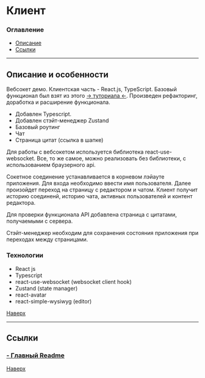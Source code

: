 # <a id="top" />Клиент

### Оглавление

- [Описание](#description)
- [Ссылки](#references)

---

## <a id="description" />Описание и особенности
  Вебсокет демо. Клиентская часть - React.js, TypeScript. 
  Базовый функционал был взят из этого [→ туториала ←](https://blog.logrocket.com/websocket-tutorial-real-time-node-react/). Произведен рефакторинг, доработка и расширение функционала.

  - Добавлен Typescript.
  - Добавлен стэйт-менеджер Zustand
  - Базовый роутинг
  - Чат
  - Страница цитат (ссылка в шапке)

   Для работы с вебсокетом используется библиотека react-use-websocket. Все, то же самое, можно реализовать без библиотеки, с использованием браузерного api. 
   
   Сокетное соединение устанавливается в корневом лэйауте приложения. Для входа необходимо ввести имя пользователя. Далее произойдет переход на страницу с редактором и чатом. Клиент получит историю соединенй, историю чата, активных пользователей и контент редактора.

   Для проверки функционала API добавлена страница с цитатами, получаемыми с сервера.
 
   Стэйт-менеджер необходим для сохранения состояния приложения при переходах между страницами.

### Технологии
- React js
- Typescript
- react-use-websocket (websocket client hook)
- Zustand (state manager)
- react-avatar
- react-simple-wysiwyg (editor)

[Наверх](#top)

---

## <a id="references" />Ссылки

### [- Главный Readme](../README.md)


[Наверх](#top)
